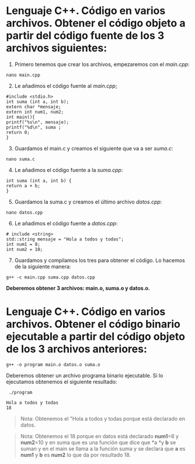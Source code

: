 # Lenguaje C++. Código en varios archivos. Obtener el código objeto a partir del código fuente de los 3 archivos siguientes:

1. Primero tenemos que crear los archivos, empezaremos con el *main.cpp*:
~~~~
nano main.cpp
~~~~
2. Le añadimos el código fuente al *main.cpp*;
~~~~
#include <stdio.h>
int suma (int a, int b);
extern char *mensaje;
extern int num1, num2;
int main(){
printf("%s\n", mensaje);
printf("%d\n", suma ;
return 0;
}
~~~~
3. Guardamos el main.c y creamos el siguiente que va a ser *suma.c*:
~~~~
nano suma.c
~~~~
4. Le añadimos el código fuente a la *suma.cpp*:
~~~~
int suma (int a, int b) {
return a + b;
}
~~~~
5. Guardamos la suma.c y creamos el último archivo *datos.cpp*:
~~~~
nano datos.cpp
~~~~
6. Le añadimos el código fuente a *datos.cpp*:
~~~~
# include <string>
std::string mensaje = "Hola a todos y todas";
int num1 = 8;
int num2 = 10;
~~~~
7. Guardamos y compilamos los tres para obtener el código. Lo hacemos de la siguiente manera:
~~~~
g++ -c main.cpp suma.cpp datos.cpp
~~~~
**Deberemos obtener 3 archivos: main.o, suma.o y datos.o.**

# Lenguaje C++. Código en varios archivos. Obtener el código binario ejecutable a partir del código objeto de los 3 archivos anteriores:

~~~~
g++ -o program main.o datos.o suma.o
~~~~
Deberemos obtener un archivo programa binario ejecutable. Si lo ejecutamos
obtenemos el siguiente resultado:
~~~~
 ./program
~~~~
~~~~
Hola a todos y todas
18
~~~~
> Nota: Obtenemos el "Hola a todos y todas porque está declarado en datos.

> Nota: Obtenemos el 18 porque en datos está declarado **num1**=8 y **num2**=10 y en suma que es una función que dice que *a *y **b** se suman y en el main se llama a la función suma y se declara que **a** es **num1** y **b** es **num2** lo que da por resultado 18.
